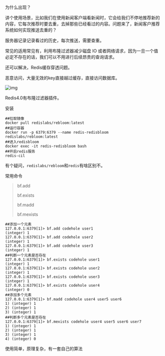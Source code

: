 为什么出现？

讲个使用场景，比如我们在使用新闻客户端看新闻时，它会给我们不停地推荐新的内容，它每次推荐时要去重，去掉那些已经看过的内容。问题来了，新闻客户推荐系统如何实现推送去重的？

服务器记录记录看过的历史，每次推送，需要查重。



常见的适用常见有，利用布隆过滤器减少磁盘 IO 或者网络请求，因为一旦一个值必定不存在的话，我们可以不用进行后续昂贵的查询请求。



还可以解决，Redis缓存穿透问题。

恶意访问，大量无效的key直接越过缓存，直接访问数据库。

![img](https://upload-images.jianshu.io/upload_images/28038324-92555a61faa0d51e.png?imageMogr2/auto-orient/strip|imageView2/2/w/1136/format/webp)



Redis4.0有布隆过滤器插件。

安装

```shell
##拉取镜像
docker pull redislabs/rebloom:latest
##运行容器
docker run -p 6379:6379 --name redis-redisbloom redislabs/rebloom:latest
##进入redisbloom
docker exec -it redis-redisbloom bash
##开启redis服务
redis-cil
```

有个疑问，`redislabs/rebloom`和`redis`有啥区别不。



常用命令

> bf.add
>
> bf.exists
>
> bf.madd
>
> bf.mexists



```shell
##添加一个元素
127.0.0.1:6379[1]> bf.add codehole user1
(integer) 1
127.0.0.1:6379[1]> bf.add codehole user2
(integer) 1
127.0.0.1:6379[1]> bf.add codehole user3
(integer) 1
##判断一个元素是否存在
127.0.0.1:6379[1]> bf.exists codehole user1
(integer) 1
127.0.0.1:6379[1]> bf.exists codehole user2
(integer) 1
127.0.0.1:6379[1]> bf.exists codehole user3
(integer) 1
127.0.0.1:6379[1]> bf.exists codehole user4
(integer) 0
##添加多个元素
127.0.0.1:6379[1]> bf.madd codehole user4 user5 user6
1) (integer) 1
2) (integer) 1
3) (integer) 1
##判断多个元素是否存在
127.0.0.1:6379[1]> bf.mexists codehole user4 user5 user6 user7
1) (integer) 1
2) (integer) 1
3) (integer) 1
4) (integer) 0
```



使用简单，原理复杂，有一套自己的算法

























